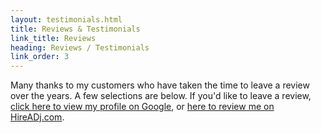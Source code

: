 ```yaml
---
layout: testimonials.html
title: Reviews & Testimonials
link_title: Reviews
heading: Reviews / Testimonials
link_order: 3
---
```


Many thanks to my customers who have taken the time to leave a review over the years. A few selections are below. If you'd like to leave a review, [click here to view my profile on Google](https://example.com), or [here to review me on HireADj.com](https://example.com).
